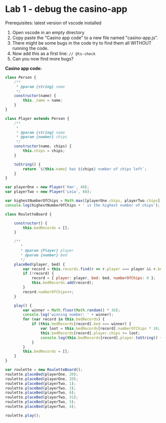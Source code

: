 # Lab 1 - debug the casino-app

Prerequisites: latest version of vscode installed

1. Open vscode in an empty directory
1. Copy paste the "Casino app code" to a new file named "casino-app.js".
1. There might be some bugs in the code try to find them all WITHOUT running the code.
1. Now add this as a first line: `// @ts-check`
1. Can you now find more bugs?

**Casino app code:**

```javascript
class Person {
    /**
     * @param {string} name
     */
    constructor(name) {
        this._name = name;
    }
}

class Player extends Person {
    /**
     *
     * @param {string} name
     * @param {number} chips
     */
    constructor(name, chips) {
        this.chips = chips;
    }

    toString() {
        return `${this.name} has ${chips} number of chips left`;
    }
}

var playerOne = new Player('Han', 46);
var playerTwo = new Player('Leia', 68);

var highestNumberOfChips = Math.max([playerOne.chips, playerTwo.chips]);
console.log(highestNumberOfChips + ' is the highest number of chips');

class RouletteBoard {

    constructor() {
        this.bedRecords = [];
    }

    /**
       *
       * @param {Player} player
       * @param {number} bed
       */
    placeBed(player, bed) {
        var record = this.records.find(r => r.player === player && r.bed === bed);
        if (!record) {
            record = { player: player, bed: bed, numberOfChips: 0 };
            this.bedRecords.add(record);
        }
        record.numberOfChips++;
    }

    play() {
        var winner = Math.floor(Math.random() * 36);
        console.log('winning number: ' + winner);
        for (var record in this.bedRecords) {
            if (this.bedRecords[record].bed === winner) {
                var loot = this.bedRecords[record].numberOfChips * 10;
                this.bedRecords[record].player.chips += loot;
                console.log(this.bedRecords[record].player.toString() + ' wins ' + loot);
            }
        }
        this.bedRecords = [];
    }
}

var roulette = new RouletteBoard();
roulette.placeBed(playerOne, 20);
roulette.placeBed(playerOne, 20);
roulette.placeBed(playerTwo, 1);
roulette.placeBed(playerTwo, 2);
roulette.placeBed(playerTwo, 6);
roulette.placeBed(playerTwo, 31);
roulette.placeBed(playerTwo, 5);
roulette.placeBed(playerTwo, 4);

roulette.play();
```

